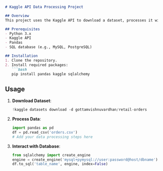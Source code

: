 ```markdown
# Kaggle API Data Processing Project

## Overview
This project uses the Kaggle API to download a dataset, processes it with Pandas, and interacts with a SQL database.

## Prerequisites
- Python 3.x
- Kaggle API
- Pandas
- SQL database (e.g., MySQL, PostgreSQL)

## Installation
1. Clone the repository.
2. Install required packages:
   ```bash
   pip install pandas kaggle sqlalchemy
   ```

## Usage
1. **Download Dataset**:
   ```python
   !kaggle datasets download -d gottamvishnuvardhan/retail-orders
   ```
2. **Process Data**:
   ```python
   import pandas as pd
   df = pd.read_csv('orders.csv')
   # Add your data processing steps here
   ```
3. **Interact with Database**:
   ```python
   from sqlalchemy import create_engine
   engine = create_engine('mysql+pymysql://user:password@host/dbname')
   df.to_sql('table_name', engine, index=False)
   ```

```
